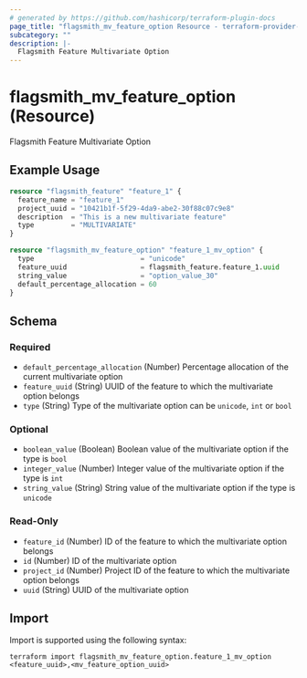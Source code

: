 ```yaml
---
# generated by https://github.com/hashicorp/terraform-plugin-docs
page_title: "flagsmith_mv_feature_option Resource - terraform-provider-flagsmith"
subcategory: ""
description: |-
  Flagsmith Feature Multivariate Option
---
```


# flagsmith_mv_feature_option (Resource)

Flagsmith Feature Multivariate Option

## Example Usage

```terraform
resource "flagsmith_feature" "feature_1" {
  feature_name = "feature_1"
  project_uuid = "10421b1f-5f29-4da9-abe2-30f88c07c9e8"
  description  = "This is a new multivariate feature"
  type         = "MULTIVARIATE"
}

resource "flagsmith_mv_feature_option" "feature_1_mv_option" {
  type                          = "unicode"
  feature_uuid                  = flagsmith_feature.feature_1.uuid
  string_value                  = "option_value_30"
  default_percentage_allocation = 60
}
```

<!-- schema generated by tfplugindocs -->
## Schema

### Required

- `default_percentage_allocation` (Number) Percentage allocation of the current multivariate option
- `feature_uuid` (String) UUID of the feature to which the multivariate option belongs
- `type` (String) Type of the multivariate option can be `unicode`, `int` or `bool`

### Optional

- `boolean_value` (Boolean) Boolean value of the multivariate option if the type is `bool`
- `integer_value` (Number) Integer value of the multivariate option if the type is `int`
- `string_value` (String) String value of the multivariate option if the type is `unicode`

### Read-Only

- `feature_id` (Number) ID of the feature to which the multivariate option belongs
- `id` (Number) ID of the multivariate option
- `project_id` (Number) Project ID of the feature to which the multivariate option belongs
- `uuid` (String) UUID of the multivariate option

## Import

Import is supported using the following syntax:

```shell
terraform import flagsmith_mv_feature_option.feature_1_mv_option <feature_uuid>,<mv_feature_option_uuid>
```
